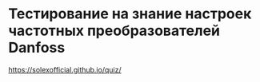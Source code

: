 # Тестирование на знание настроек частотных преобразователей Danfoss
https://solexofficial.github.io/quiz/
